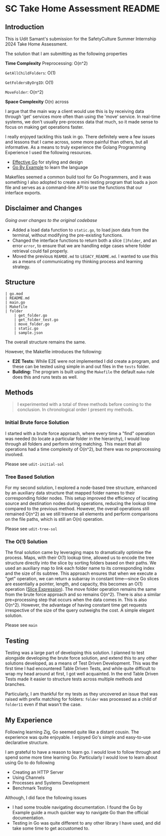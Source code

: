 # SC Take Home Assessment README

## Introduction
This is Udit Samant's submission for the SafetyCulture Summer Internship 2024 Take Home Assessment.

The solution that I am submitting as the following properties

**Time Complexity**
Preprocessing: O(n^2)

`GetAllChildFolders`: O(1)

`GetFoldersByOrgID`: O(1)

`MoveFolder`: O(n^2)

**Space Complexity**
O(n) across

I argue that the main way a client would use this is by receiving data through 'get' services more often than using the 'move' service. In real-time systems, we don't usually pre-process data that much, so it made sense to focus on making get operations faster.

I really enjoyed tackling this task in go. There definitely were a few issues and lessons that I came across, some more painful than others, but all informative. As a means to truly experience the Golang Programming Experience I used the following resources.

- [Effective Go](https://go.dev/doc/effective_go) for styling and design
- [Go By Example](https://gobyexample.com) to learn the language

Makefiles seemed a common build tool for Go Programmers, and it was something I also adopted to create a mini testing program that loads a json file and serves as a command-line API to use the functions that our interface exports.

## Disclaimer and Changes
_Going over changes to the original codebase_

- Added a load data function to `static.go`, to load json data from the terminal, without modifying the pre-existing functions.
- Changed the interface functions to return both a slice `[]Folder`, and an error `error`, to ensure that we are handling edge cases where folder retrieval could fail properly.
- Moved the previous `REAMDE.md` to `LEGACY_README.md`. I wanted to use this as a means of communicating my thinking process and learning strategy.

## Structure
```
| go.mod
| README.md
| main.go
| Makefile
| folder
    | get_folder.go
    | get_folder_test.go
    | move_folder.go
    | static.go
    | sample.json
```

The overall structure remains the same.

However, the Makefile introduces the following:
- **E2E Tests:** While E2E were not implemented I did create a program, and these can be tested using simple in and out files in the `tests` folder.
- **Building:** The program is built using the `Makefile` the default `make` rule does this and runs tests as well.

## Methods
> I experimented with a total of three methods before coming to the conclusion. In chronological order I present my methods.

### Initial Brute force Solution
I started with a brute force approach, where every time a "find" operation was needed (to locate a particular folder in the hierarchy), I would loop through all folders and perform string matching. This meant that all operations had a time complexity of O(n^2), but there was no preprocessing involved.

Please see `udit-initial-sol`

### Tree Based Solution
For my second solution, I explored a node-based tree structure, enhanced by an auxiliary data structure that mapped folder names to their corresponding folder nodes. This setup improved the efficiency of locating source and destination nodes during operations, reducing the lookup time compared to the previous method. However, the overall operations still remained O(n^2) as we still traverse all elements and perform comparisons on the file paths, which is still an O(n) operation.

Please see `udit-tree-sol`

### The O(1) Solution

The final solution came by leveraging maps to dramatically optimise the process. Maps, with their O(1) lookup time, allowed us to encode the tree structure directly into the slice by sorting folders based on their paths. We used an auxiliary map to link each folder name to its corresponding index and the size of its subtree. This approach ensures that when we execute a "get" operation, we can return a subarray in constant time—since Go slices are essentially a pointer, length, and capacity, this becomes an O(1) operation ([Slice Expression](https://go.dev/ref/spec#Slice_expressions)). The move folder operation remains the same from the brute force approach and so remains O(n^2). There is also a similar pre=processing step that occurs when the data comes in. This is also O(n^2). However, the advantage of having constant time get requests irrespective of the size of the query outweighs the cost. A simple elegant solution.

Please see `main`

## Testing
Testing was a large part of developing this solution. I planned to test alongside developing the brute force solution, and extend this to any other solutions developed, as a means of Test Driven Development. This was the first time I had encountered Table Driven Tests, and while quite difficult to wrap my head around at first, I got well acquainted. In the end Table Driven Tests made it easier to structure tests across multiple methods and branches.

Particularly, I am thankful for my tests as they uncovered an issue that was raised with prefix matching for folders: `folder` was processed as a child of `folder11` even if that wasn't the case.

## My Experience
Following learning Zig, Go seemed quite like a distant cousin. The experience was quite enjoyable. I enjoyed Go's simple and easy-to-use declarative structure.

I am grateful to have a reason to learn go. I would love to follow through and spend some more time learning Go. Particularly I would love to learn about using Go to do following
- Creating an HTTP Server
- Using Channels
- Processes and Systems Development
- Benchmark Testing

Although, I did face the following issues
- I had some trouble navigating documentation. I found the Go by Example guide a much quicker way to navigate Go than the official documentation.
- Testing in Go was quite different to any other library I have used, and did take some time to get accustomed to.
